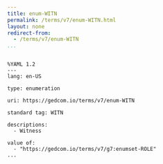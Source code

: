 ```yaml
---
title: enum-WITN
permalink: /terms/v7/enum-WITN.html
layout: none
redirect-from:
  - /terms/v7/enum-WITN
...
```


```

%YAML 1.2
---
lang: en-US

type: enumeration

uri: https://gedcom.io/terms/v7/enum-WITN

standard tag: WITN

descriptions:
  - Witness

value of:
  - "https://gedcom.io/terms/v7/g7:enumset-ROLE"
...

```

